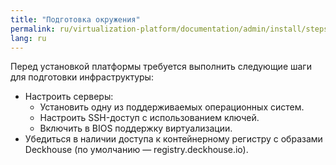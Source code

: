 ```yaml
---
title: "Подготовка окружения"
permalink: ru/virtualization-platform/documentation/admin/install/steps/prepare.html
lang: ru
---
```


Перед установкой платформы требуется выполнить следующие шаги для подготовки инфраструктуры:

- Настроить серверы:
  - Установить одну из поддерживаемых операционных систем.
  - Настроить SSH-доступ с использованием ключей.
  - Включить в BIOS поддержку виртуализации.
- Убедиться в наличии доступа к контейнерному регистру с образами Deckhouse (по умолчанию — registry.deckhouse.io).